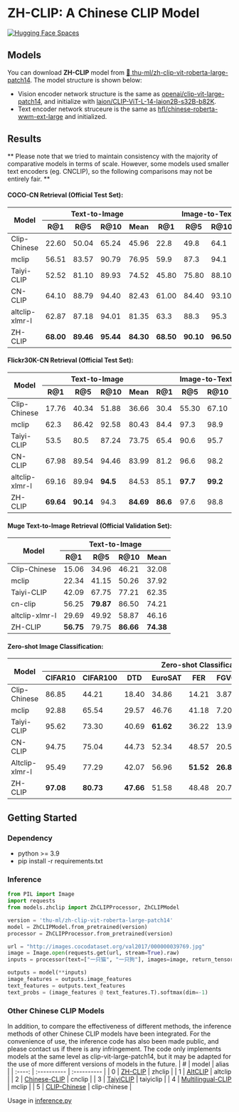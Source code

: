 # ZH-CLIP: A Chinese CLIP Model
[![Hugging Face Spaces](https://img.shields.io/badge/%F0%9F%A4%97%20Hugging%20Face-Spaces-blue)](https://huggingface.co/spaces/thu-ml/ZH-CLIP)

## Models
You can download **ZH-CLIP** model from [🤗 thu-ml/zh-clip-vit-roberta-large-patch14](https://huggingface.co/thu-ml/zh-clip-vit-roberta-large-patch14). The model structure is shown below:
* Vision encoder network structure is the same as [openai/clip-vit-large-patch14](https://huggingface.co/openai/clip-vit-large-patch14), and initialize with [laion/CLIP-ViT-L-14-laion2B-s32B-b82K](https://huggingface.co/laion/CLIP-ViT-L-14-laion2B-s32B-b82K).
* Text encoder network struceure is the same as [hfl/chinese-roberta-wwm-ext-large](https://huggingface.co/hfl/chinese-roberta-wwm-ext-large) and initialized.
## Results
** Please note that we tried to maintain consistency with the majority of comparative models in terms of scale. However, some models used smaller text encoders (eg. CNCLIP), so the following comparisons may not be entirely fair. ** 
#### COCO-CN Retrieval (Official Test Set):
<table>
  <thead>
    <tr>
      <th rowspan="2">Model</th>
      <th colspan="4">Text-to-Image</th>
      <th colspan="4">Image-to-Text</th>
    </tr>
    <tr>
      <th>R@1</th>
      <th>R@5</th>
      <th>R@10</th>
      <th>Mean</th>
      <th>R@1</th>
      <th>R@5</th>
      <th>R@10</th>
      <th>Mean</th>
    </tr>
  </thead>
  <tbody>
    <tr>
      <td>Clip-Chinese</td>
      <td>22.60</td>
      <td>50.04</td>
      <td>65.24</td>
      <td>45.96</td>
      <td>22.8</td>
      <td>49.8</td>
      <td>64.1</td>
      <td>45.57</td>
    </tr>
    <tr>
      <td>mclip</td>
      <td>56.51</td>
      <td>83.57</td>
      <td>90.79</td>
      <td>76.95</td>
      <td>59.9</td>
      <td>87.3</td>
      <td>94.1</td>
      <td>80.43</td>
    </tr>
    <tr>
      <td>Taiyi-CLIP</td>
      <td>52.52</td>
      <td>81.10</td>
      <td>89.93</td>
      <td>74.52</td>
      <td>45.80</td>
      <td>75.80</td>
      <td>88.10</td>
      <td>69.90</td>
    </tr>
    <tr>
      <td>CN-CLIP</td>
      <td>64.10</td>
      <td>88.79</td>
      <td>94.40</td>
      <td>82.43</td>
      <td>61.00</td>
      <td>84.40</td>
      <td>93.10</td>
      <td>79.5</td>
    </tr>
    <tr>
      <td>altclip-xlmr-l</td>
      <td>62.87</td>
      <td>87.18</td>
      <td>94.01</td>
      <td>81.35</td>
      <td>63.3</td>
      <td>88.3</td>
      <td>95.3</td>
      <td>82.3</td>
    </tr>
    <tr>
      <td>ZH-CLIP</td>
      <td><strong>68.00</strong></td>
      <td><strong>89.46</strong></td>
      <td><strong>95.44</strong></td>
      <td><strong>84.30</strong></td>
      <td><strong>68.50</strong></td>
      <td><strong>90.10</strong></td>
      <td><strong>96.50</strong></td>
      <td><strong>85.03</strong></td>
    </tr>
  </tbody>
</table>

#### Flickr30K-CN Retrieval (Official Test Set):
<table>
  <thead>
    <tr>
      <th rowspan="2">Model</th>
      <th colspan="4">Text-to-Image</th>
      <th colspan="4">Image-to-Text</th>
    </tr>
    <tr>
      <th>R@1</th>
      <th>R@5</th>
      <th>R@10</th>
      <th>Mean</th>
      <th>R@1</th>
      <th>R@5</th>
      <th>R@10</th>
      <th>Mean</th>
    </tr>
  </thead>
  <tbody>
    <tr>
      <td>Clip-Chinese</td>
      <td>17.76</td>
      <td>40.34</td>
      <td>51.88</td>
      <td>36.66</td>
      <td>30.4</td>
      <td>55.30</td>
      <td>67.10</td>
      <td>50.93</td>
    </tr>
    <tr>
      <td>mclip</td>
      <td>62.3</td>
      <td>86.42</td>
      <td>92.58</td>
      <td>80.43</td>
      <td>84.4</td>
      <td>97.3</td>
      <td>98.9</td>
      <td>93.53</td>
    </tr>
    <tr>
      <td>Taiyi-CLIP</td>
      <td>53.5</td>
      <td>80.5</td>
      <td>87.24</td>
      <td>73.75</td>
      <td>65.4</td>
      <td>90.6</td>
      <td>95.7</td>
      <td>83.9</td>
    </tr>
    <tr>
      <td>CN-CLIP</td>
      <td>67.98</td>
      <td>89.54</td>
      <td>94.46</td>
      <td>83.99</td>
      <td>81.2</td>
      <td>96.6</td>
      <td>98.2</td>
      <td>92.0</td>
    </tr>
    <tr>
      <td>altclip-xlmr-l</td>
      <td>69.16</td>
      <td>89.94</td>
      <td><strong>94.5</strong></td>
      <td>84.53</td>
      <td>85.1</td>
      <td><strong>97.7</strong></td>
      <td><strong>99.2</strong></td>
      <td>94.0</td>
    </tr>
    <tr>
      <td>ZH-CLIP</td>
      <td><strong>69.64</strong></td>
      <td><strong>90.14</strong></td>
      <td>94.3</td>
      <td><strong>84.69</strong></td>
      <td><strong>86.6</strong></td>
      <td>97.6</td>
      <td>98.8</td>
      <td><strong>94.33</strong></td>
    </tr>
  </tbody>
</table>


#### Muge Text-to-Image Retrieval (Official Validation Set):
<table>
  <thead>
    <tr>
        <th rowspan="2">Model</th>
        <th colspan="4">Text-to-Image</th>
    </tr>
    <tr>
        <th>R@1</th>
        <th>R@5</th>
        <th>R@10</th>
        <th>Mean</th>
    </tr>
  </thead>
  <tbody>
    <tr>
        <td>Clip-Chinese</td>
        <td>15.06</td>
        <td>34.96</td>
        <td>46.21</td>
        <td>32.08</td>
    </tr>
    <tr>
        <td>mclip</td>
        <td>22.34</td>
        <td>41.15</td>
        <td>50.26</td>
        <td>37.92</td>
    </tr>
    <tr>
        <td>Taiyi-CLIP</td>
        <td>42.09</td>
        <td>67.75</td>
        <td>77.21</td>
        <td>62.35</td>
    </tr>
    <tr>
        <td>cn-clip</td>
        <td>56.25</td>
        <td><strong>79.87</strong></td>
        <td>86.50</td>
        <td>74.21</td>
    </tr>
    <tr>
        <td>altclip-xlmr-l</td>
        <td>29.69</td>
        <td>49.92</td>
        <td>58.87</td>
        <td>46.16</td>
    </tr>
    <tr>
        <td>ZH-CLIP</td>
        <td><strong>56.75</strong></td>
        <td>79.75</td>
        <td><strong>86.66</strong></td>
        <td><strong>74.38</strong></td>
    </tr>
  </tbody>
</table>

#### Zero-shot Image Classification:
<table>
  <thead>
    <tr>
      <th rowspan="2">Model</th>
      <th colspan="11">Zero-shot Classification (ACC1)</th>
    </tr>
    <tr>
      <th>CIFAR10</th>
      <th>CIFAR100</th>
      <th>DTD</th>
      <th>EuroSAT</th>
      <th>FER</th>
      <th>FGVC</th>
      <th>KITTI</th>
      <th>MNIST</th>
      <th>PC</th>
      <th>VOC</th>
      <th>ImageNet</th>
    </tr>
  </thead>
  <tbody>
    <tr>
      <td>Clip-Chinese</td>
      <td>86.85</td>
      <td>44.21</td>
      <td>18.40</td>
      <td>34.86</td>
      <td>14.21</td>
      <td>3.87</td>
      <td>32.63</td>
      <td>14.37</td>
      <td>52.49</td>
      <td>67.73</td>
      <td>22.22</td>
    </tr>
    <tr>
      <td>mclip</td>
      <td>92.88</td>
      <td>65.54</td>
      <td>29.57</td>
      <td>46.76</td>
      <td>41.18</td>
      <td>7.20</td>
      <td>23.21</td>
      <td>52.80</td>
      <td>51.64</td>
      <td>77.56</td>
      <td>42.99</td>
    </tr>
    <tr>
      <td>Taiyi-CLIP</td>
      <td>95.62</td>
      <td>73.30</td>
      <td>40.69</td>
      <td><strong>61.62</strong></td>
      <td>36.22</td>
      <td>13.98</td>
      <td><strong>41.21</strong></td>
      <td><strong>73.91</strong></td>
      <td>50.02</td>
      <td>75.28</td>
      <td>49.82</td>
    </tr>
    <tr>
      <td>CN-CLIP</td>
      <td>94.75</td>
      <td>75.04</td>
      <td>44.73</td>
      <td>52.34</td>
      <td>48.57</td>
      <td>20.55</td>
      <td>20.11</td>
      <td>61.99</td>
      <td><strong>62.59</strong></td>
      <td><strong>79.12</strong></td>
      <td>53.40</td>
    </tr>
    <tr>
      <td>Altclip-xlmr-l</td>
      <td>95.49</td>
      <td>77.29</td>
      <td>42.07</td>
      <td>56.96</td>
      <td><strong>51.52</strong></td>
      <td><strong>26.85</strong></td>
      <td>24.89</td>
      <td>65.68</td>
      <td>50.02</td>
      <td>77.99</td>
      <td><strong>59.21</strong></td>
    </tr>
    <tr>
      <td>ZH-CLIP</td>
      <td><strong>97.08</strong></td>
      <td><strong>80.73</strong></td>
      <td><strong>47.66</strong></td>
      <td>51.58</td>
      <td>48.48</td>
      <td>20.73</td>
      <td>20.11</td>
      <td>61.94</td>
      <td>62.31</td>
      <td>78.07</td>
      <td>56.87</td>
    </tr>
  </tbody>
</table>

## Getting Started
### Dependency
* python >= 3.9
* pip install -r requirements.txt
### Inference
```python
from PIL import Image
import requests
from models.zhclip import ZhCLIPProcessor, ZhCLIPModel

version = 'thu-ml/zh-clip-vit-roberta-large-patch14'
model = ZhCLIPModel.from_pretrained(version)
processor = ZhCLIPProcessor.from_pretrained(version)

url = "http://images.cocodataset.org/val2017/000000039769.jpg"
image = Image.open(requests.get(url, stream=True).raw)
inputs = processor(text=["一只猫", "一只狗"], images=image, return_tensors="pt", padding=True)

outputs = model(**inputs)
image_features = outputs.image_features
text_features = outputs.text_features
text_probs = (image_features @ text_features.T).softmax(dim=-1)
```
### Other Chinese CLIP Models
In addition, to compare the effectiveness of different methods, the inference methods of other Chinese CLIP models have been integrated. For the convenience of use, the inference code has also been made public, and please contact us if there is any infringement. The code only implements models at the same level as clip-vit-large-patch14, but it may be adapted for the use of more different versions of models in the future.
| # | model | alias |
| :----: | :---------- | :---------- |
| 0 | [ZH-CLIP](https://github.com/thu-ml/zh-clip) | zhclip |
| 1	| [AltCLIP](https://github.com/FlagAI-Open/FlagAI/tree/master/examples/AltCLIP) | altclip |
| 2	| [Chinese-CLIP](https://github.com/OFA-Sys/Chinese-CLIP)	| cnclip |
| 3	| [TaiyiCLIP](https://github.com/IDEA-CCNL/Fengshenbang-LM)	| taiyiclip |
| 4	| [Multilingual-CLIP](https://github.com/FreddeFrallan/Multilingual-CLIP)	| mclip |
| 5	| [CLIP-Chinese](https://github.com/yangjianxin1/CLIP-Chinese)	| clip-chinese |

Usage in [inference.py](https://github.com/thu-ml/zh-clip/blob/main/inference.py)


